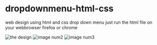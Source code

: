# dropdownmenu-html-css
web design using html and css drop down menu
just run the html file on your webbrowser firefox or chrome


![the design](https://i.ibb.co/VW6RXjf/Screenshot-2022-10-10-11-43-13.png)
![image num2](https://i.ibb.co/3zPGT9P/Screenshot-2022-10-10-11-43-01.png)
![image num3](https://ibb.co/Gvmygxz)
